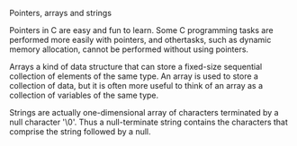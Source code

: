 Pointers, arrays and strings

Pointers in C are easy and fun to learn. Some C programming tasks are performed more easily with pointers, and othertasks, such as dynamic memory allocation, cannot be performed without using pointers.

Arrays a kind of data structure that can store a fixed-size sequential collection of elements of the same type. An array is used to store a collection of data, but it is often more useful to think of an array as a collection of variables of the same type.

Strings are actually one-dimensional array of characters terminated by a null character '\0'. Thus a null-terminate string contains the characters that comprise the string followed by a null.
